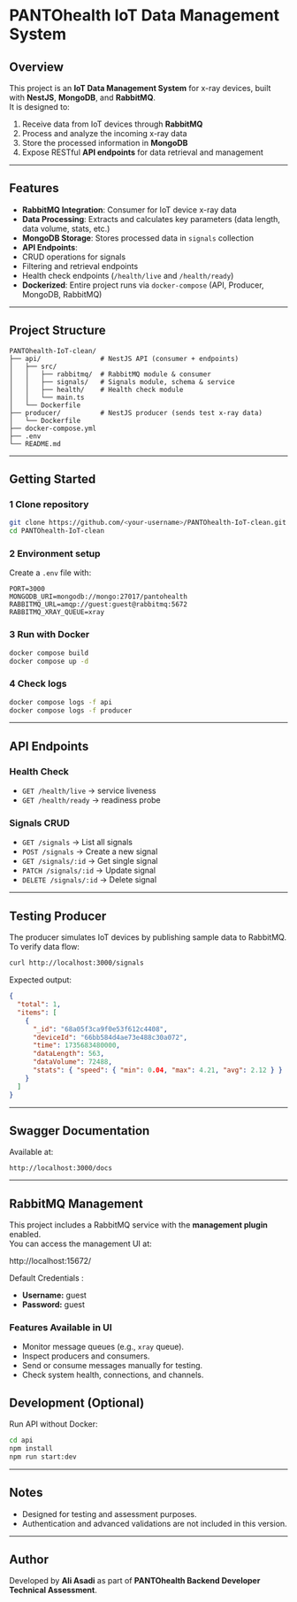 #  PANTOhealth IoT Data Management System

##  Overview
This project is an **IoT Data Management System** for x-ray devices, built with **NestJS**, **MongoDB**, and **RabbitMQ**.  
It is designed to:
1. Receive data from IoT devices through **RabbitMQ**
2. Process and analyze the incoming x-ray data
3. Store the processed information in **MongoDB**
4. Expose RESTful **API endpoints** for data retrieval and management

---

##  Features
-  **RabbitMQ Integration**: Consumer for IoT device x-ray data  
-  **Data Processing**: Extracts and calculates key parameters (data length, data volume, stats, etc.)  
-  **MongoDB Storage**: Stores processed data in `signals` collection  
-  **API Endpoints**:
  - CRUD operations for signals
  - Filtering and retrieval endpoints
  - Health check endpoints (`/health/live` and `/health/ready`)
-  **Dockerized**: Entire project runs via `docker-compose` (API, Producer, MongoDB, RabbitMQ)

---

##  Project Structure
```
PANTOhealth-IoT-clean/
├── api/               # NestJS API (consumer + endpoints)
│   ├── src/
│   │   ├── rabbitmq/  # RabbitMQ module & consumer
│   │   ├── signals/   # Signals module, schema & service
│   │   ├── health/    # Health check module
│   │   └── main.ts
│   └── Dockerfile
├── producer/          # NestJS producer (sends test x-ray data)
│   └── Dockerfile
├── docker-compose.yml
├── .env
└── README.md
```

---

##  Getting Started

### 1️ Clone repository
```bash
git clone https://github.com/<your-username>/PANTOhealth-IoT-clean.git
cd PANTOhealth-IoT-clean
```

### 2️ Environment setup
Create a `.env` file with:
```env
PORT=3000
MONGODB_URI=mongodb://mongo:27017/pantohealth
RABBITMQ_URL=amqp://guest:guest@rabbitmq:5672
RABBITMQ_XRAY_QUEUE=xray
```

### 3️ Run with Docker
```bash
docker compose build
docker compose up -d
```

### 4️ Check logs
```bash
docker compose logs -f api
docker compose logs -f producer
```

---

##  API Endpoints

###  Health Check
- `GET /health/live` → service liveness  
- `GET /health/ready` → readiness probe  

###  Signals CRUD
- `GET /signals` → List all signals  
- `POST /signals` → Create a new signal  
- `GET /signals/:id` → Get single signal  
- `PATCH /signals/:id` → Update signal  
- `DELETE /signals/:id` → Delete signal  

---

##  Testing Producer
The producer simulates IoT devices by publishing sample data to RabbitMQ.  
To verify data flow:

```bash
curl http://localhost:3000/signals
```

Expected output:
```json
{
  "total": 1,
  "items": [
    {
      "_id": "68a05f3ca9f0e53f612c4408",
      "deviceId": "66bb584d4ae73e488c30a072",
      "time": 1735683480000,
      "dataLength": 563,
      "dataVolume": 72488,
      "stats": { "speed": { "min": 0.04, "max": 4.21, "avg": 2.12 } }
    }
  ]
}
```

---

##  Swagger Documentation
Available at:
```
http://localhost:3000/docs
```

---
## RabbitMQ Management

This project includes a RabbitMQ service with the **management plugin** enabled.  
You can access the management UI at:

http://localhost:15672/


Default Credentials :
- **Username:** guest  
- **Password:** guest  

### Features Available in UI
- Monitor message queues (e.g., `xray` queue).  
- Inspect producers and consumers.  
- Send or consume messages manually for testing.  
- Check system health, connections, and channels.  


##  Development (Optional)
Run API without Docker:
```bash
cd api
npm install
npm run start:dev
```

---

##  Notes
- Designed for testing and assessment purposes.
- Authentication and advanced validations are not included in this version.

---

##  Author
Developed by **Ali Asadi** as part of **PANTOhealth Backend Developer Technical Assessment**.
